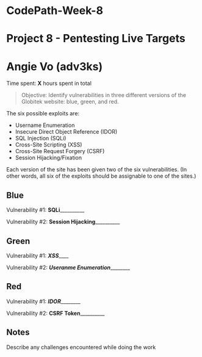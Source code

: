 # CodePath-Week-8
# Project 8 - Pentesting Live Targets
# Angie Vo (adv3ks)

Time spent: **X** hours spent in total

> Objective: Identify vulnerabilities in three different versions of the Globitek website: blue, green, and red.

The six possible exploits are:
* Username Enumeration
* Insecure Direct Object Reference (IDOR)
* SQL Injection (SQLi)
* Cross-Site Scripting (XSS)
* Cross-Site Request Forgery (CSRF)
* Session Hijacking/Fixation

Each version of the site has been given two of the six vulnerabilities. (In other words, all six of the exploits should be assignable to one of the sites.)

## Blue

Vulnerability #1: ____SQLi______________

Vulnerability #2: ____Session Hijacking______________


## Green

Vulnerability #1: _______XSS___________

Vulnerability #2: _____Useranme Enumeration_____________


## Red

Vulnerability #1: _____IDOR_____________

Vulnerability #2: ____CSRF Token______________


## Notes

Describe any challenges encountered while doing the work
